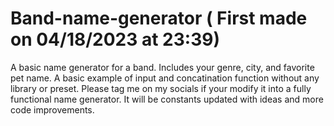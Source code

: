 # Band-name-generator ( First made on 04/18/2023 at 23:39)
A basic name generator for a band. 
Includes your genre, city, and favorite pet name.
A basic example of input and concatination function without any library or preset.
Please tag me on my socials if your modify it into a fully functional name generator.
It will be constants updated with ideas and more code improvements.
